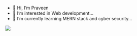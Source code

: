 - 👋 Hi, I’m Praveen
- 👀 I’m interested in Web development...
- 🌱 I’m currently learning MERN stack and cyber security...
<img src="https://camo.githubusercontent.com/f3361b6ad28d65324c5e89b6c768bb294f1d9ae5c4903e2282b3a21ec7ace36b/68747470733a2f2f6431683968356732706c6e3539712e636c6f756466726f6e742e6e65742f70726f6a6563745f657865637574696f6e5f623834623732326364342e706e67"/>
<!---
spr887011/spr887011 is a ✨ special ✨ repository because its `README.md` (this file) appears on your GitHub profile.
You can click the Preview link to take a look at your changes.
--->
